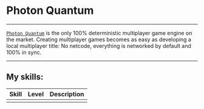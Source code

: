 # Photon Quantum

---

[`Photon Quantum`](https://www.photonengine.com/quantum) is the only 100% deterministic multiplayer game engine on the market. Creating multiplayer games becomes as easy as developing a local multiplayer title: No netcode, everything is networked by default and 100% in sync. 

---

## My skills:

| Skill	| Level	| Description |
| :---- | :---- | :---------- |
|	|	| 	|
